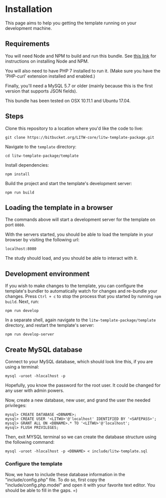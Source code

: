 # Installation 

This page aims to help you getting the template running on your development machine.

## Requirements

You will need Node and NPM to build and run this bundle. See [this link](https://nodejs.org/en/) for instructions on installing Node and NPM. 

You will also need to have PHP 7 installed to run it. (Make sure you have the 'PHP-curl' extension installed and enabled.)

Finally, you'll need a MySQL 5.7 or older (mainly because this is the first version that supports JSON fields).

This bundle has been tested on OSX 10.11.1 and Ubuntu 17.04.


## Steps

Clone this repository to a location where you'd like the code to live:
```
git clone https://bitbucket.org/LITW-core/litw-template-package.git
```
Navigate to the `template` directory:
```
cd litw-template-package/template
```
Install dependencies:
```
npm install
```
Build the project and start the template's development server:
```
npm run build
```

## Loading the template in a browser

The commands above will start a development server for the template on port `8080`.

With the servers started, you should be able to load the template in your browser by visiting the following url:
```
localhost:8080
```
The study should load, and you should be able to interact with it.


## Development environment
If you wish to make changes to the template, you can configure the template's bundler to automatically watch for changes and re-bundle your changes. Press `Ctrl + c` to stop the process that you started by running `npm build`. Next, run:
```
npm run develop
```
In a separate shell, again navigate to the `litw-template-package/template` directory, and restart the template's server:
```
npm run develop-server
```

## Create MySQL database
Connect to your MySQL database, which should look line this, if you are using a terminal:
```
mysql -uroot -hlocalhost -p
```
Hopefully, you know the password for the root user. It could be changed for any user with admin powers.

Now, create a new database, new user, and grand the user the needed privileges:
```
mysql> CREATE DATABASE <DBNAME>;
mysql> CREATE USER '<LITWU>'@'localhost' IDENTIFIED BY '<SAFEPASS>';
mysql> GRANT ALL ON <DBNAME>.* TO '<LITWU>'@'localhost';
mysql> FLUSH PRIVILEGES;
```
Then, exit MYSQL terminal so we can create the database structure using the following command:
```
mysql -uroot -hlocalhost -p <DBNAME> < include/litw-template.sql
```

### Configure the template
Now, we have to include these database information in the "include/config.php" file.
To do so, first copy the "include/config.php.model" and open it with your favorite text editor.
You should be able to fill in the gaps. =)